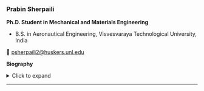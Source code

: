 ### Prabin Sherpaili  

**Ph.D. Student in Mechanical and Materials Engineering**  

- B.S. in Aeronautical Engineering, Visvesvaraya Technological University, India  
<p>📧 <a href="mailto:psherpaili2@huskers.unl.edu">psherpaili2@huskers.unl.edu</a></p> 

**Biography**  
<details>
  <summary>Click to expand</summary>  
  Prabin is originally from Nepal. His research focuses on computational modeling of lymph nodes, integrating fluid mechanics and multiphysics simulations to investigate lymph transport. Outside of research, he enjoys traveling, trekking, and cycling.
</details>

---